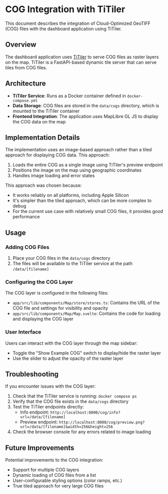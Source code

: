 # COG Integration with TiTiler

This document describes the integration of Cloud-Optimized GeoTIFF (COG) files with the dashboard application using TiTiler.

## Overview

The dashboard application uses [TiTiler](https://developmentseed.org/titiler/) to serve COG files as raster layers on the map. TiTiler is a FastAPI-based dynamic tile server that can serve tiles from COG files.

## Architecture

- **TiTiler Service**: Runs as a Docker container defined in `docker-compose.yml`
- **Data Storage**: COG files are stored in the `data/cogs` directory, which is mounted to the TiTiler container
- **Frontend Integration**: The application uses MapLibre GL JS to display the COG data on the map

## Implementation Details

The implementation uses an image-based approach rather than a tiled approach for displaying COG data. This approach:

1. Loads the entire COG as a single image using TiTiler's preview endpoint
2. Positions the image on the map using geographic coordinates
3. Handles image loading and error states

This approach was chosen because:
- It works reliably on all platforms, including Apple Silicon
- It's simpler than the tiled approach, which can be more complex to debug
- For the current use case with relatively small COG files, it provides good performance

## Usage

### Adding COG Files

1. Place your COG files in the `data/cogs` directory
2. The files will be available to the TiTiler service at the path `/data/[filename]`

### Configuring the COG Layer

The COG layer is configured in the following files:

- `app/src/lib/components/Map/store/stores.ts`: Contains the URL of the COG file and settings for visibility and opacity
- `app/src/lib/components/Map/Map.svelte`: Contains the code for loading and displaying the COG layer

### User Interface

Users can interact with the COG layer through the map sidebar:

- Toggle the "Show Example COG" switch to display/hide the raster layer
- Use the slider to adjust the opacity of the raster layer

## Troubleshooting

If you encounter issues with the COG layer:

1. Check that the TiTiler service is running: `docker compose ps`
2. Verify that the COG file exists in the `data/cogs` directory
3. Test the TiTiler endpoints directly:
   - Info endpoint: `http://localhost:8000/cog/info?url=/data/[filename]`
   - Preview endpoint: `http://localhost:8000/cog/preview.png?url=/data/[filename]&width=256&height=256`
4. Check the browser console for any errors related to image loading

## Future Improvements

Potential improvements to the COG integration:

- Support for multiple COG layers
- Dynamic loading of COG files from a list
- User-configurable styling options (color ramps, etc.)
- True tiled approach for very large COG files
